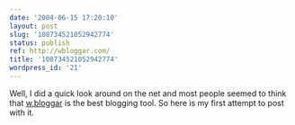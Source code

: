 ```yaml
---
date: '2004-06-15 17:20:10'
layout: post
slug: '108734521052942774'
status: publish
ref: http://wbloggar.com/
title: '108734521052942774'
wordpress_id: '21'
---
```


Well, I did a quick look around on the net and most people seemed to think that [w.bloggar](http://wbloggar.com/) is the best blogging tool.  So here is my first attempt to post with it.
